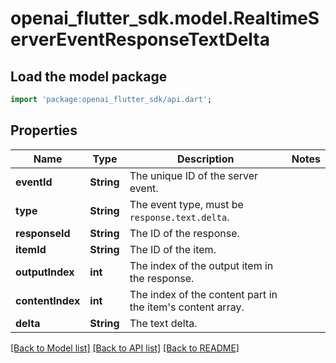 # openai_flutter_sdk.model.RealtimeServerEventResponseTextDelta

## Load the model package
```dart
import 'package:openai_flutter_sdk/api.dart';
```

## Properties
Name | Type | Description | Notes
------------ | ------------- | ------------- | -------------
**eventId** | **String** | The unique ID of the server event. | 
**type** | **String** | The event type, must be `response.text.delta`. | 
**responseId** | **String** | The ID of the response. | 
**itemId** | **String** | The ID of the item. | 
**outputIndex** | **int** | The index of the output item in the response. | 
**contentIndex** | **int** | The index of the content part in the item's content array. | 
**delta** | **String** | The text delta. | 

[[Back to Model list]](../README.md#documentation-for-models) [[Back to API list]](../README.md#documentation-for-api-endpoints) [[Back to README]](../README.md)



